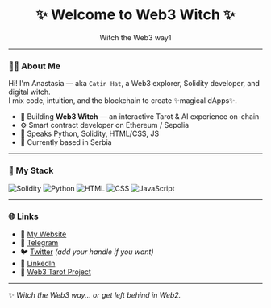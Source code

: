 <h1 align="center">✨ Welcome to Web3 Witch ✨</h1>

<p align="center">
  Witch the Web3 way1
</p>



---

### 🧙‍♀️ About Me

Hi! I'm Anastasia — aka `Catin Hat`, a Web3 explorer, Solidity developer, and digital witch.  
I mix code, intuition, and the blockchain to create ✨magical dApps✨.

- 🔮 Building **Web3 Witch** — an interactive Tarot & AI experience on-chain  
- ⚙️ Smart contract developer on Ethereum / Sepolia  
- 💬 Speaks Python, Solidity, HTML/CSS, JS  
- 📍 Currently based in Serbia  

---

### 🔧 My Stack

![Solidity](https://img.shields.io/badge/-Solidity-363636?style=flat&logo=solidity)
![Python](https://img.shields.io/badge/-Python-3776AB?style=flat&logo=python&logoColor=white)
![HTML](https://img.shields.io/badge/-HTML5-E34F26?style=flat&logo=html5&logoColor=white)
![CSS](https://img.shields.io/badge/-CSS3-1572B6?style=flat&logo=css3)
![JavaScript](https://img.shields.io/badge/-JavaScript-F7DF1E?style=flat&logo=javascript&logoColor=black)

---

### 🌐 Links

- 🔗 [My Website](https://witchweb3.com)  
- 💬 [Telegram](https://t.me/NastaKasi)  
- 🐦 [Twitter](https://twitter.com/) *(add your handle if you want)*  
- 💼 [LinkedIn](https://www.linkedin.com/feed/)  
- 🎴 [Web3 Tarot Project](https://github.com/nasta11/web3-witch)  

---

✨ *Witch the Web3 way... or get left behind in Web2.*
